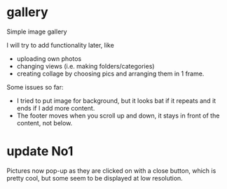 # gallery
Simple image gallery

I will try to add functionality later, like 
  - uploading own photos
  - changing views (i.e. making folders/categories)
  - creating collage by choosing pics and arranging them in 1 frame.
  
Some issues so far:
  - I tried to put image for background, but it looks bat if it repeats and it ends if I add more content.
  - The footer moves when you scroll up and down, it stays in front of the content, not below.

# update No1
Pictures now pop-up as they are clicked on with a close button,
which is pretty cool, but some seem to be displayed at low resolution.

